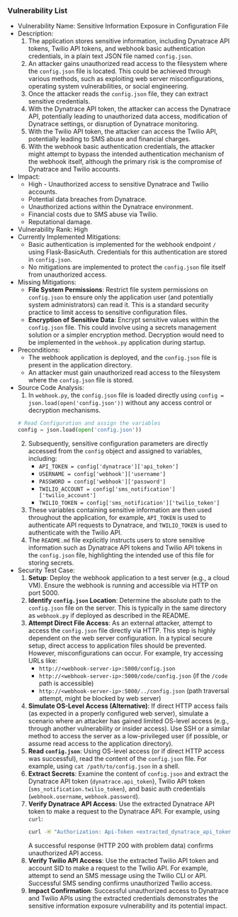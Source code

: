 ### Vulnerability List

* Vulnerability Name: Sensitive Information Exposure in Configuration File
* Description:
    1. The application stores sensitive information, including Dynatrace API tokens, Twilio API tokens, and webhook basic authentication credentials, in a plain text JSON file named `config.json`.
    2. An attacker gains unauthorized read access to the filesystem where the `config.json` file is located. This could be achieved through various methods, such as exploiting web server misconfigurations, operating system vulnerabilities, or social engineering.
    3. Once the attacker reads the `config.json` file, they can extract sensitive credentials.
    4. With the Dynatrace API token, the attacker can access the Dynatrace API, potentially leading to unauthorized data access, modification of Dynatrace settings, or disruption of Dynatrace monitoring.
    5. With the Twilio API token, the attacker can access the Twilio API, potentially leading to SMS abuse and financial charges.
    6. With the webhook basic authentication credentials, the attacker might attempt to bypass the intended authentication mechanism of the webhook itself, although the primary risk is the compromise of Dynatrace and Twilio accounts.
* Impact:
    * High - Unauthorized access to sensitive Dynatrace and Twilio accounts.
    * Potential data breaches from Dynatrace.
    * Unauthorized actions within the Dynatrace environment.
    * Financial costs due to SMS abuse via Twilio.
    * Reputational damage.
* Vulnerability Rank: High
* Currently Implemented Mitigations:
    * Basic authentication is implemented for the webhook endpoint `/` using Flask-BasicAuth. Credentials for this authentication are stored in `config.json`.
    * No mitigations are implemented to protect the `config.json` file itself from unauthorized access.
* Missing Mitigations:
    * **File System Permissions**: Restrict file system permissions on `config.json` to ensure only the application user (and potentially system administrators) can read it. This is a standard security practice to limit access to sensitive configuration files.
    * **Encryption of Sensitive Data**: Encrypt sensitive values within the `config.json` file. This could involve using a secrets management solution or a simpler encryption method. Decryption would need to be implemented in the `webhook.py` application during startup.
* Preconditions:
    * The webhook application is deployed, and the `config.json` file is present in the application directory.
    * An attacker must gain unauthorized read access to the filesystem where the `config.json` file is stored.
* Source Code Analysis:
    1. In `webhook.py`, the `config.json` file is loaded directly using `config = json.load(open('config.json'))` without any access control or decryption mechanisms.
    ```python
    # Read Configuration and assign the variables
    config = json.load(open('config.json'))
    ```
    2. Subsequently, sensitive configuration parameters are directly accessed from the `config` object and assigned to variables, including:
        * `API_TOKEN = config['dynatrace']['api_token']`
        * `USERNAME = config['webhook']['username']`
        * `PASSWORD = config['webhook']['password']`
        * `TWILIO_ACCOUNT = config['sms_notification']['twilio_account']`
        * `TWILIO_TOKEN = config['sms_notification']['twilio_token']`
    3. These variables containing sensitive information are then used throughout the application, for example, `API_TOKEN` is used to authenticate API requests to Dynatrace, and `TWILIO_TOKEN` is used to authenticate with the Twilio API.
    4. The `README.md` file explicitly instructs users to store sensitive information such as Dynatrace API tokens and Twilio API tokens in the `config.json` file, highlighting the intended use of this file for storing secrets.
* Security Test Case:
    1. **Setup**: Deploy the webhook application to a test server (e.g., a cloud VM). Ensure the webhook is running and accessible via HTTP on port 5000.
    2. **Identify `config.json` Location**: Determine the absolute path to the `config.json` file on the server. This is typically in the same directory as `webhook.py` if deployed as described in the README.
    3. **Attempt Direct File Access**: As an external attacker, attempt to access the `config.json` file directly via HTTP. This step is highly dependent on the web server configuration. In a typical secure setup, direct access to application files should be prevented. However, misconfigurations can occur. For example, try accessing URLs like:
        * `http://<webhook-server-ip>:5000/config.json`
        * `http://<webhook-server-ip>:5000/code/config.json` (if the `/code` path is accessible)
        * `http://<webhook-server-ip>:5000/../config.json` (path traversal attempt, might be blocked by web server)
    4. **Simulate OS-Level Access (Alternative)**: If direct HTTP access fails (as expected in a properly configured web server), simulate a scenario where an attacker has gained limited OS-level access (e.g., through another vulnerability or insider access). Use SSH or a similar method to access the server as a low-privileged user (if possible, or assume read access to the application directory).
    5. **Read `config.json`**: Using OS-level access (or if direct HTTP access was successful), read the content of the `config.json` file. For example, using `cat /path/to/config.json` in a shell.
    6. **Extract Secrets**: Examine the content of `config.json` and extract the Dynatrace API token (`dynatrace.api_token`), Twilio API token (`sms_notification.twilio_token`), and basic auth credentials (`webhook.username`, `webhook.password`).
    7. **Verify Dynatrace API Access**: Use the extracted Dynatrace API token to make a request to the Dynatrace API. For example, using `curl`:
        ```bash
        curl -H "Authorization: Api-Token <extracted_dynatrace_api_token>" "<your_dynatrace_tenant>/api/v1/problem/feed/?relativeTime=hour"
        ```
        A successful response (HTTP 200 with problem data) confirms unauthorized API access.
    8. **Verify Twilio API Access**: Use the extracted Twilio API token and account SID to make a request to the Twilio API. For example, attempt to send an SMS message using the Twilio CLI or API. Successful SMS sending confirms unauthorized Twilio access.
    9. **Impact Confirmation**: Successful unauthorized access to Dynatrace and Twilio APIs using the extracted credentials demonstrates the sensitive information exposure vulnerability and its potential impact.